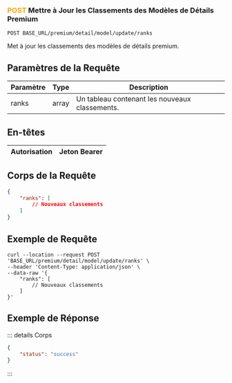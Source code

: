 ### <span style="color:orange">POST</span> Mettre à Jour les Classements des Modèles de Détails Premium

```plaintext
POST BASE_URL/premium/detail/model/update/ranks
```

Met à jour les classements des modèles de détails premium.

## Paramètres de la Requête

| Paramètre | Type   | Description                           |
| --------- | ------ | ------------------------------------- |
| ranks     | array  | Un tableau contenant les nouveaux classements. |

## En-têtes

| Autorisation | Jeton Bearer |
| ------------- | ----------- |

## Corps de la Requête

```json
{
    "ranks": [
        // Nouveaux classements
    ]
}
```

## Exemple de Requête

```curl
curl --location --request POST 'BASE_URL/premium/detail/model/update/ranks' \
--header 'Content-Type: application/json' \
--data-raw '{
    "ranks": [
        // Nouveaux classements
    ]
}'
```

## Exemple de Réponse

::: details Corps

```json
{
    "status": "success"
}
```

:::
